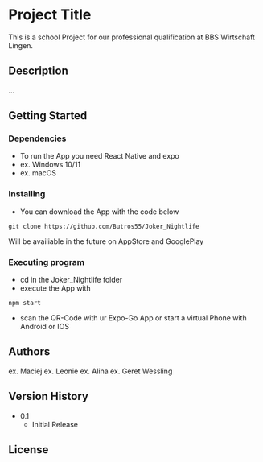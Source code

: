 # Project Title

This is a school Project for our professional qualification at BBS Wirtschaft Lingen.

## Description

...

## Getting Started

### Dependencies

* To run the App you need React Native and expo
* ex. Windows 10/11
* ex. macOS

### Installing
* You can download the App with the code below
```
git clone https://github.com/Butros55/Joker_Nightlife
```

Will be availiable in the future on AppStore and GooglePlay

### Executing program

* cd in the Joker_Nightlife folder
* execute the App with
```
npm start
```
* scan the QR-Code with ur Expo-Go App or start a virtual Phone with Android or IOS

## Authors

ex. Maciej
ex. Leonie
ex. Alina
ex. Geret Wessling

## Version History

* 0.1
    * Initial Release

## License


